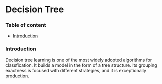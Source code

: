 # Decision Tree

### Table of content
- [Introduction](#introduction)

### Introduction

Decision tree learning is one of the most widely adopted algorithms for classfication. It builds a model in the form of a tree structure. Its grouping exactness is focused with different strategies, and it is exceptionally production.